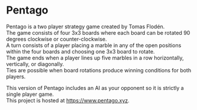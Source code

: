 # Pentago

Pentago is a two player strategy game created by Tomas Flodén.<br>
The game consists of four 3x3 boards where each board can be rotated 90 degrees clockwise or counter-clockwise.<br>
A turn consists of a player placing a marble in any of the open positions within the four boards and choosing one 3x3 board to rotate.<br>
The game ends when a player lines up five marbles in a row horizontally, vertically, or diagonally.<br>
Ties are possible when board rotations produce winning conditions for both players.<br>

This version of Pentago includes an AI as your opponent so it is strictly a single player game.<br>
This project is hosted at https://www.pentago.xyz.
